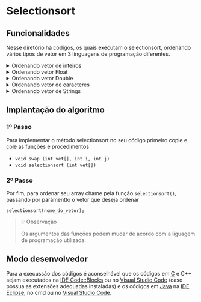 # Selectionsort
<!-- 
## Funcionamento
-->

## Funcionalidades
Nesse diretório há códigos, os quais executam o selectionsort, ordenando vários tipos de vetor em 3 linguagens de programação diferentes.

<details>
<summary>Ordenando vetor de inteiros</summary>

### *Ordem crescente*
- [C](./c/selectionIntCrescente.c)
- [C++](./cpp/selectionIntCrescente.cpp)
- [Java](./java/selectionIntCrescente.java)

### *Ordem decrescente*
- [C](./c/selectionIntDecrescente.c)
- [C++](./cpp/selectionIntDecrescente.cpp)
- [Java](./java/selectionIntDecrescente.java)
</details>

<details>
<summary>Ordenando vetor Float</summary>

### *Ordem crescente*
- [C](./c/selectionFloatCrescente.c)
- [C++](./cpp/selectionFloatCrescente.cpp)
- [Java](./java/selectionFloatCrescente.java)

### *Ordem decrescente*
- [C](./c/selectionFloatDecrescente.c)
- [C++](./cpp/selectionFloatDecrescente.cpp)
- [Java](./java/selectionFloatDecrescente.java)
</details>

<details>
<summary>Ordenando vetor Double</summary>

### *Ordem crescente*
- [C](./c/selectionDoubleCrescente.c)
- [C++](./cpp/selectionDoubleCrescente.cpp)
- [Java](./java/selectionDoubleCrescente.java)

### *Ordem decrescente*
- [C](./c/selectionDoubleDecrescente.c)
- [C++](./cpp/selectionDoubleDecrescente.cpp)
- [Java](./java/selectionDoubleDecrescente.java)
</details>

<details>
<summary>Ordenando vetor de caracteres</summary>

### *Ordem crescente*
- [C](./c/selectionCharCrescente.c)
- [C++](./cpp/selectionCharCrescente.cpp)
- [Java](./java/selectionCharCrescente.java)

### *Ordem decrescente*
- [C](./c/selectionCharDecrescente.c)
- [C++](./cpp/selectionCharDecrescente.cpp)
- [Java](./java/selectionCharDecrescente.java)
</details> 

<details>
<summary>Ordenando vetor de Strings</summary>

### *Ordem crescente*
- C++ (em breve)
- [Java](./java/selectionStringCrescente.java)

### *Ordem decrescente*
- C++ (em breve)
- [Java](./java/selectionStringDecrescente.java)
</details>

## Implantação do algoritmo

### 1º Passo

Para implementar o método selectionsort no seu código primeiro copie e cole as funções e procedimentos

- `void swap (int vet[], int i, int j)`
- `void selectionsort (int vet[])`

### 2º Passo

Por fim, para ordenar seu array chame pela função `selectionsort()`, passando por parâmentto o vetor que deseja ordenar

``` 
selectionsort(nome_do_vetor); 
```

> 💡 Observação
>
> Os argumentos das funções podem mudar de acordo com a liguagem de programação utilizada.


## Modo desenvolvedor

Para a execussão dos códigos é aconselhável que os códigos em [C](./c) e C++ sejam executados na [IDE Code::Blocks](https://www.codeblocks.org/) ou no [Visual Studio Code](https://code.visualstudio.com/) (caso possua as extensões adequadas instaladas) e os códigos em [Java](./java) na [IDE Eclipse](https://www.eclipse.org/), no cmd ou no [Visual Studio Code](https://code.visualstudio.com/).
